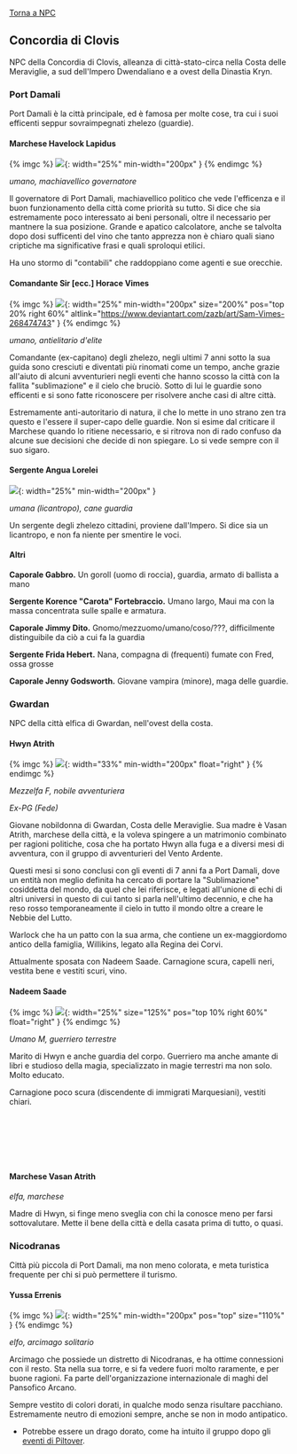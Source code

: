 [Torna a NPC](../npc)

## Concordia di Clovis

NPC della Concordia di Clovis, alleanza di città-stato-circa nella Costa delle Meraviglie, a sud dell'Impero Dwendaliano e a ovest della Dinastia Kryn.

### Port Damali

Port Damali è la città principale, ed è famosa per molte cose, tra cui i suoi efficenti seppur sovraimpegnati zhelezo (guardie).

#### Marchese Havelock Lapidus

{% imgc %}
![](https://i.redd.it/tsq283fharj91.png){: width="25%" min-width="200px" }
{% endimgc %}

*umano, machiavellico governatore* 

Il governatore di Port Damali, machiavellico politico che vede l'efficenza e il buon funzionamento della città come priorità su tutto. Si dice che sia estremamente poco interessato ai beni personali, oltre il necessario per mantnere la sua posizione. Grande e apatico calcolatore, anche se talvolta dopo dosi sufficenti del vino che tanto apprezza non è chiaro quali siano criptiche ma significative frasi e quali sproloqui etilici.

Ha uno stormo di "contabili" che raddoppiano come agenti e sue orecchie.

#### Comandante Sir [ecc.] Horace Vimes

{% imgc %}
![]({{site.data.img.vimes}}){: width="25%" min-width="200px" size="200%" pos="top 20% right 60%" altlink="https://www.deviantart.com/zazb/art/Sam-Vimes-268474743" }
{% endimgc %}

*umano, antielitario d'elite*

Comandante (ex-capitano) degli zhelezo, negli ultimi 7 anni sotto la sua guida sono cresciuti e diventati più rinomati come un tempo, anche grazie all'aiuto di alcuni avventurieri negli eventi che hanno scosso la città con la fallita "sublimazione" e il cielo che bruciò. Sotto di lui le guardie sono efficenti e si sono fatte riconoscere per risolvere anche casi di altre città.

Estremamente anti-autoritario di natura, il che lo mette in uno strano zen tra questo e l'essere il super-capo delle guardie. Non si esime dal criticare il Marchese quando lo ritiene necessario, e si ritrova non di rado confuso da alcune sue decisioni che decide di non spiegare. Lo si vede sempre con il suo sigaro.

#### Sergente Angua Lorelei

![](https://i.imgur.com/4hMy20v.png){: width="25%" min-width="200px" }

*umana (licantropo), cane guardia*

Un sergente degli zhelezo cittadini, proviene dall'Impero. Si dice sia un licantropo, e non fa niente per smentire le voci.

#### Altri

**Caporale Gabbro.** Un goroll (uomo di roccia), guardia, armato di ballista a mano

**Sergente Korence "Carota" Fortebraccio.** Umano largo, Maui ma con la massa concentrata sulle spalle e armatura.

**Caporale Jimmy Dito.** Gnomo/mezzuomo/umano/coso/???, difficilmente distinguibile da ciò a cui fa la guardia

**Sergente Frida Hebert.** Nana, compagna di (frequenti) fumate con Fred, ossa grosse

**Caporale Jenny Godsworth.** Giovane vampira (minore), maga delle guardie.

### Gwardan

NPC della città elfica di Gwardan, nell'ovest della costa.

#### Hwyn Atrith

{% imgc %}
![](https://i.imgur.com/suFiWgL.jpg){: width="33%" min-width="200px" float="right" }
{% endimgc %}

*Mezzelfa F, nobile avventuriera*

*Ex-PG (Fede)*

Giovane nobildonna di Gwardan, Costa delle Meraviglie. Sua madre è Vasan Atrith, marchese della città, e la voleva spingere a un matrimonio combinato per ragioni politiche, cosa che ha portato Hwyn alla fuga e a diversi mesi di avventura, con il gruppo di avventurieri del Vento Ardente. 

Questi mesi si sono conclusi con gli eventi di 7 anni fa a Port Damali, dove un entità non meglio definita ha cercato di portare la "Sublimazione" cosiddetta del mondo, da quel che lei riferisce, e legati all'unione di echi di altri universi in questo di cui tanto si parla nell'ultimo decennio, e che ha reso rosso temporaneamente il cielo in tutto il mondo oltre a creare le Nebbie del Lutto.

Warlock che ha un patto con la sua arma, che contiene un ex-maggiordomo antico della famiglia, Willikins, legato alla Regina dei Corvi.

Attualmente sposata con Nadeem Saade. Carnagione scura, capelli neri, vestita bene e vestiti scuri, vino.

#### Nadeem Saade

{% imgc %}
![](https://i.imgur.com/L66tWUU.png){: width="25%" size="125%" pos="top 10% right 60%" float="right" }
{% endimgc %}

*Umano M, guerriero terrestre*

Marito di Hwyn e anche guardia del corpo. Guerriero ma anche amante di libri e studioso della magia, specializzato in magie terrestri ma non solo. Molto educato.

Carnagione poco scura (discendente di immigrati Marquesiani), vestiti chiari.

<br>
<br>
<br>
<br>
<br>

#### Marchese Vasan Atrith

*elfa, marchese*

Madre di Hwyn, si finge meno sveglia con chi la conosce meno per farsi sottovalutare. Mette il bene della città e della casata prima di tutto, o quasi.

### Nicodranas

Città più piccola di Port Damali, ma non meno colorata, e meta turistica frequente per chi si può permettere il turismo.

#### Yussa Errenis

{% imgc %}
![]({{site.data.img.yussa}}){: width="25%" min-width="200px" pos="top" size="110%" }
{% endimgc %}

*elfo, arcimago solitario*

Arcimago che possiede un distretto di Nicodranas, e ha ottime connessioni con il resto. Sta nella sua torre, e si fa vedere fuori molto raramente, e per buone ragioni. Fa parte dell'organizzazione internazionale di maghi del Pansofico Arcano.

Sempre vestito di colori dorati, in qualche modo senza risultare pacchiano. Estremamente neutro di emozioni sempre, anche se non in modo antipatico.

- Potrebbe essere un drago dorato, come ha intuito il gruppo dopo gli [eventi di Piltover](/xho/sessioni#sessione-31).
